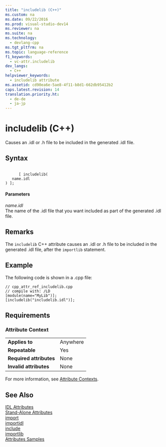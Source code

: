 ```yaml
---
title: "includelib (C++)"
ms.custom: na
ms.date: 09/22/2016
ms.prod: visual-studio-dev14
ms.reviewer: na
ms.suite: na
ms.technology: 
  - devlang-cpp
ms.tgt_pltfrm: na
ms.topic: language-reference
f1_keywords: 
  - vc-attr.includelib
dev_langs: 
  - C++
helpviewer_keywords: 
  - includelib attribute
ms.assetid: cd90ea6e-5ae8-4f11-b8d1-662db95412b2
caps.latest.revision: 14
translation.priority.ht: 
  - de-de
  - ja-jp
---
```

# includelib (C++)
Causes an .idl or .h file to be included in the generated .idl file.  
  
## Syntax  
  
```  
  
      [ includelib(  
   name.idl  
) ];  
```  
  
#### Parameters  
 *name.idl*  
 The name of the .idl file that you want included as part of the generated .idl file.  
  
## Remarks  
 The `includelib` C++ attribute causes an .idl or .h file to be included in the generated .idl file, after the `importlib` statement.  
  
## Example  
 The following code is shown in a .cpp file:  
  
```  
// cpp_attr_ref_includelib.cpp  
// compile with: /LD  
[module(name="MyLib")];  
[includelib("includelib.idl")];  
```  
  
## Requirements  
  
### Attribute Context  
  
|||  
|-|-|  
|**Applies to**|Anywhere|  
|**Repeatable**|Yes|  
|**Required attributes**|None|  
|**Invalid attributes**|None|  
  
 For more information, see [Attribute Contexts](../vs140/attribute-contexts.md).  
  
## See Also  
 [IDL Attributes](../vs140/idl-attributes.md)   
 [Stand-Alone Attributes](../vs140/stand-alone-attributes.md)   
 [import](../vs140/import.md)   
 [importidl](../vs140/importidl.md)   
 [include](../vs140/include--c---.md)   
 [importlib](../vs140/importlib.md)   
 [Attributes Samples](assetId:///558ebdb2-082f-44dc-b442-d8d33bf7bdb8)